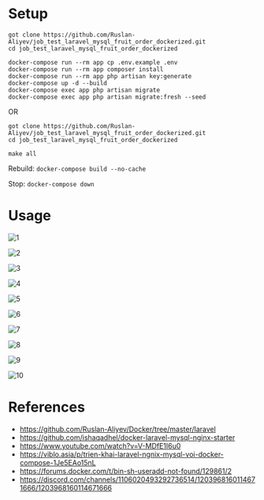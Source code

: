 # Setup

```
got clone https://github.com/Ruslan-Aliyev/job_test_laravel_mysql_fruit_order_dockerized.git
cd job_test_laravel_mysql_fruit_order_dockerized

docker-compose run --rm app cp .env.example .env
docker-compose run --rm app composer install
docker-compose run --rm app php artisan key:generate
docker-compose up -d --build
docker-compose exec app php artisan migrate
docker-compose exec app php artisan migrate:fresh --seed
```

OR

```
got clone https://github.com/Ruslan-Aliyev/job_test_laravel_mysql_fruit_order_dockerized.git
cd job_test_laravel_mysql_fruit_order_dockerized

make all
```

Rebuild: `docker-compose build --no-cache`

Stop: `docker-compose down`

# Usage

![1](https://github.com/Ruslan-Aliyev/job_testjob_test_laravel_mysql_fruit_order/assets/6761422/e8c65b9a-b184-4713-b88c-3d6631f35e5b)

![2](https://github.com/Ruslan-Aliyev/job_testjob_test_laravel_mysql_fruit_order/assets/6761422/481eb5a4-3c14-4a0a-97a7-4b64e0ebf286)

![3](https://github.com/Ruslan-Aliyev/job_testjob_test_laravel_mysql_fruit_order/assets/6761422/1a62946b-6966-4dfb-9b7e-6bc0e64fa032)

![4](https://github.com/Ruslan-Aliyev/job_testjob_test_laravel_mysql_fruit_order/assets/6761422/35b20525-2e33-4dcb-9918-35677171b7ce)

![5](https://github.com/Ruslan-Aliyev/job_testjob_test_laravel_mysql_fruit_order/assets/6761422/97ad653d-a318-4604-94c6-7803ba792ec5)

![6](https://github.com/Ruslan-Aliyev/job_testjob_test_laravel_mysql_fruit_order/assets/6761422/02f4bec6-9ead-40bc-8771-4b8eca5d1380)

![7](https://github.com/Ruslan-Aliyev/job_testjob_test_laravel_mysql_fruit_order/assets/6761422/f4359e8e-28d5-4543-bd76-1715e037a761)

![8](https://github.com/Ruslan-Aliyev/job_testjob_test_laravel_mysql_fruit_order/assets/6761422/67078739-26c6-4b3f-9ac6-dbeb3ba6da1f)

![9](https://github.com/Ruslan-Aliyev/job_testjob_test_laravel_mysql_fruit_order/assets/6761422/95d5936a-dcdb-485f-9cf0-7ca59ffb896c)

![10](https://github.com/Ruslan-Aliyev/job_testjob_test_laravel_mysql_fruit_order/assets/6761422/5bb3114d-bf52-490b-868e-3a8fabb16b50)

# References

- https://github.com/Ruslan-Aliyev/Docker/tree/master/laravel
- https://github.com/ishaqadhel/docker-laravel-mysql-nginx-starter
- https://www.youtube.com/watch?v=V-MDfE1I6u0
- https://viblo.asia/p/trien-khai-laravel-ngnix-mysql-voi-docker-compose-1Je5EAo15nL
- https://forums.docker.com/t/bin-sh-useradd-not-found/129861/2
- https://discord.com/channels/1106020493292736514/1203968160114671666/1203968160114671666
